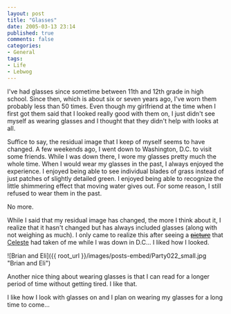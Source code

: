 ```yaml
---
layout: post
title: "Glasses"
date: 2005-03-13 23:14
published: true
comments: false
categories:
- General
tags:
- Life
- Lebwog
---
```

I've had glasses since sometime between 11th and 12th grade in high school.  Since then, which is about six or seven years ago, I've worn them probably less than 50 times.  Even though my girlfriend at the time when I first got them said that I looked really good with them on, I just didn't see myself as wearing glasses and I thought that they didn't help with looks at all.

Suffice to say, the residual image that I keep of myself seems to have changed.  A few weekends ago, I went down to Washington, D.C. to visit some friends.  While I was down there, I wore my glasses pretty much the whole time.  When I would wear my glasses in the past, I always enjoyed the experience.  I enjoyed being able to see individual blades of grass instead of just patches of slightly detailed green.  I enjoyed being able to recognize the little shimmering effect that moving water gives out.  For some reason, I still refused to wear them in the past.

No more.

While I said that my residual image has changed, the more I think about it, I realize that it hasn't changed but has always included glasses (along with not weighing as much).  I only came to realize this after seeing a [<strike>picture</strike>](http://gallery.lebwog.com/seele/DC_feb_05/Party022_small) that [Celeste](http://weblog.obso1337.org) had taken of me while I was down in D.C...  I liked how I looked.

![Brian and Eli]({{ root_url }}/images/posts-embed/Party022_small.jpg "Brian and Eli")

Another nice thing about wearing glasses is that I can read for a longer period of time without getting tired.  I like that.

I like how I look with glasses on and I plan on wearing my glasses for a long time to come...
